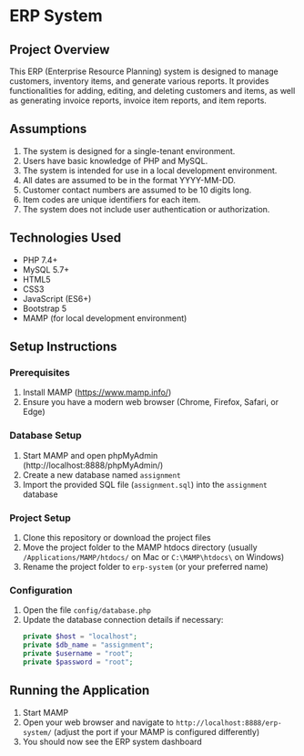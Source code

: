 # ERP System

## Project Overview
This ERP (Enterprise Resource Planning) system is designed to manage customers, inventory items, and generate various reports. It provides functionalities for adding, editing, and deleting customers and items, as well as generating invoice reports, invoice item reports, and item reports.

## Assumptions
1. The system is designed for a single-tenant environment.
2. Users have basic knowledge of PHP and MySQL.
3. The system is intended for use in a local development environment.
4. All dates are assumed to be in the format YYYY-MM-DD.
5. Customer contact numbers are assumed to be 10 digits long.
6. Item codes are unique identifiers for each item.
7. The system does not include user authentication or authorization.

## Technologies Used
- PHP 7.4+
- MySQL 5.7+
- HTML5
- CSS3
- JavaScript (ES6+)
- Bootstrap 5
- MAMP (for local development environment)

## Setup Instructions

### Prerequisites
1. Install MAMP (https://www.mamp.info/)
2. Ensure you have a modern web browser (Chrome, Firefox, Safari, or Edge)

### Database Setup
1. Start MAMP and open phpMyAdmin (http://localhost:8888/phpMyAdmin/)
2. Create a new database named `assignment`
3. Import the provided SQL file (`assignment.sql`) into the `assignment` database

### Project Setup
1. Clone this repository or download the project files
2. Move the project folder to the MAMP htdocs directory (usually `/Applications/MAMP/htdocs/` on Mac or `C:\MAMP\htdocs\` on Windows)
3. Rename the project folder to `erp-system` (or your preferred name)

### Configuration
1. Open the file `config/database.php`
2. Update the database connection details if necessary:
   ```php
   private $host = "localhost";
   private $db_name = "assignment";
   private $username = "root";
   private $password = "root";

## Running the Application

1. Start MAMP
2. Open your web browser and navigate to `http://localhost:8888/erp-system/` (adjust the port if your MAMP is configured differently)
3. You should now see the ERP system dashboard